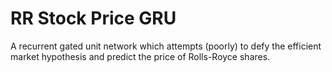 # RR Stock Price GRU
A recurrent gated unit network which attempts (poorly) to defy the efficient market hypothesis and predict the price of Rolls-Royce shares.
